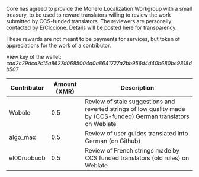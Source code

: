 Core has agreed to provide the Monero Localization Workgroup with a small treasury, to be used to reward translators willing to review the work submitted by CCS-funded translators. The reviewers are personally contacted by ErCiccione. Details will be posted here for transparency.

These rewards are not meant to be payments for services, but token of appreciations for the work of a contributor.

View key of the wallet: *cad2c29dca7c15a8627d0685004a0a8641727a2bb956d4d40b680be9818db507*

| Contributor  | Amount (XMR)  | Description |
|---|---|---|
| Wobole | 0.5 | Review of stale suggestions and reverted strings of low quality made by (CCS-funded) German translators on Weblate  |
| algo_max | 0.5 | Review of user guides translated into German (on Github) |
| el00ruobuob | 0.5 | Review of French strings made by CCS funded translators (old rules) on Weblate |
